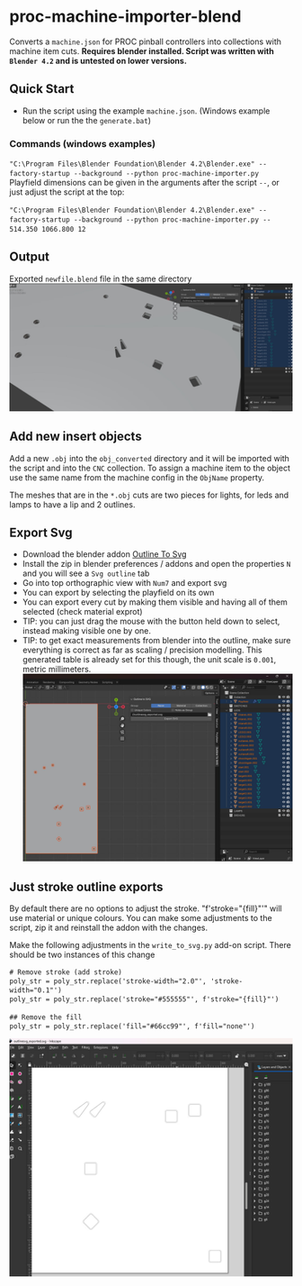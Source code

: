 # proc-machine-importer-blend
Converts a `machine.json` for PROC pinball controllers into collections with machine item cuts.
**Requires blender installed. Script was written with `Blender 4.2` and is untested on lower versions.**
## Quick Start
- Run the script using the example `machine.json`. (Windows example below or run the the `generate.bat`)
### Commands (windows examples)
`"C:\Program Files\Blender Foundation\Blender 4.2\Blender.exe" --factory-startup --background --python proc-machine-importer.py`
Playfield dimensions can be given in the arguments after the script `--`, or just adjust the script at the top:

`"C:\Program Files\Blender Foundation\Blender 4.2\Blender.exe" --factory-startup --background --python proc-machine-importer.py -- 514.350 1066.800 12`
## Output
Exported `newfile.blend` file in the same directory
![](.content/screen.jpg)
## Add new insert objects
Add a new `.obj` into the `obj_converted` directory and it will be imported with the script and into the `CNC` collection.
To assign a machine item to the object use the same name from the machine config in the `ObjName` property.

The meshes that are in the `*.obj` cuts are two pieces for lights, for leds and lamps to have a lip and 2 outlines.
## Export Svg
- Download the blender addon [Outline To Svg](https://makertales.gumroad.com/l/O2SVG)
- Install the zip in blender preferences / addons and open the properties `N` and you will see a `Svg outline` tab
- Go into top orthographic view with `Num7` and export svg
- You can export by selecting the playfield on its own
- You can export every cut by making them visible and having all of them selected (check material exprot)
- TIP: you can just drag the mouse with the button held down to select, instead making visible one by one.
- TIP: to get exact measurements from blender into the outline, make sure everything is correct as far as scaling / precision modelling.
This generated table is already set for this though, the unit scale is `0.001`, metric millimeters.
![](.content/exportsvg-a.jpg)

## Just stroke outline exports
By default there are no options to adjust the stroke. "f'stroke="{fill}"'" will use material or unique colours.
You can make some adjustments to the script, zip it and reinstall the addon with the changes.

Make the following adjustments in the `write_to_svg.py` add-on script.
There should be two instances of this change

```
# Remove stroke (add stroke)
poly_str = poly_str.replace('stroke-width="2.0"', 'stroke-width="0.1"')
poly_str = poly_str.replace('stroke="#555555"', f'stroke="{fill}"')

## Remove the fill
poly_str = poly_str.replace('fill="#66cc99"', f'fill="none"')
```

![](.content/exportsvg-b.jpg)

